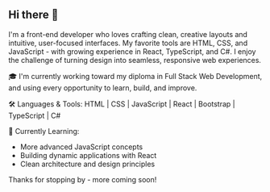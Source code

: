## Hi there 👋

I'm a front-end developer who loves crafting clean, creative layouts and intuitive, user-focused interfaces. My favorite tools are HTML, CSS, and JavaScript - with growing experience in React, TypeScript, and C#. I enjoy the challenge of turning design into seamless, responsive web experiences.

🎓 I'm currently working toward my diploma in Full Stack Web Development, and using every opportunity to learn, build, and improve.

🛠 Languages & Tools:
HTML | CSS | JavaScript | React | Bootstrap | TypeScript | C#

📌 Currently Learning:
- More advanced JavaScript concepts
- Building dynamic applications with React
- Clean architecture and design principles

Thanks for stopping by - more coming soon!




